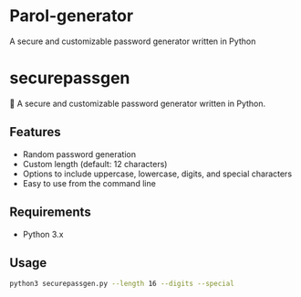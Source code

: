 # Parol-generator
 A secure and customizable password generator written in Python
# securepassgen
🔐 A secure and customizable password generator written in Python.

## Features
- Random password generation
- Custom length (default: 12 characters)
- Options to include uppercase, lowercase, digits, and special characters
- Easy to use from the command line

## Requirements
- Python 3.x

## Usage

```bash
python3 securepassgen.py --length 16 --digits --special
